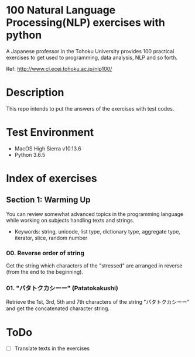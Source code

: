 100 Natural Language Processing(NLP) exercises with python
====

A Japanese professor in the Tohoku University provides 100 practical exercises to get used to programming, data analysis, NLP and so forth.

Ref: http://www.cl.ecei.tohoku.ac.jp/nlp100/

# Description
This repo intends to put the answers of the exercises with test codes.

# Test Environment
- MacOS High Sierra v10.13.6
- Python 3.6.5

# Index of exercises
## Section 1: Warming Up
You can review somewhat advanced topics in the programming language while working on subjects handling texts and strings.

- Keywords: string, unicode, list type, dictionary type, aggregate type, iterator, slice, random number

### 00. Reverse order of string
Get the string which characters of the "stressed" are arranged in reverse (from the end to the beginning).

### 01. "パタトクカシーー" (Patatokakushi)
Retrieve the 1st, 3rd, 5th and 7th characters of the string "パタトクカシーー" and get the concatenated character string.

# ToDo
- [ ] Translate texts in the exercises
